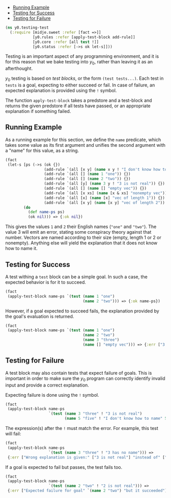   * [Running Example](#running-example)
  * [Testing for Success](#testing-for-success)
  * [Testing for Failure](#testing-for-failure)
```clojure
(ns y0.testing-test
  (:require [midje.sweet :refer [fact =>]]
            [y0.rules :refer [apply-test-block add-rule]]
            [y0.core :refer [all test !]]
            [y0.status :refer [->s ok let-s]]))

```
Testing is an important aspect of any programming environment, and it is for this
reason that we bake testing into $y_0$, rather than leaving it as an afterthought.

$y_0$ testing is based on _test blocks_, or the form `(test tests...)`. Each test
in `tests` is a goal, expecting to either succeed or fail. In case of failure,
an expected explanation is provided using the `!` symbol.

The function `apply-test-block` takes a predstore and a test-block and returns
the given predstore if all tests have passed, or an appropriate explanation if
something failed.

## Running Example

As a running example for this section, we define the `name` predicate, which takes
some value as its first argument and unifies the second argument with a "name" for
this value, as a string.
```clojure
(fact
 (let-s [ps (->s (ok {})
                 (add-rule `(all [x y] (name x y ! "I don't know how to name" x)) {})
                 (add-rule `(all [] (name 1 "one")) {})
                 (add-rule `(all [] (name 2 "two")) {})
                 (add-rule `(all [y] (name 3 y ! "3 is not real")) {})
                 (add-rule `(all [] (name [] "empty vec")) {})
                 (add-rule `(all [x xs] (name [x & xs] "nonempty vec")) {})
                 (add-rule `(all [x] (name [x] "vec of length 1")) {})
                 (add-rule `(all [x y] (name [x y] "vec of length 2")) {}))]
        (do
          (def name-ps ps)
          (ok nil))) => {:ok nil})
```
This gives the values `1` and `2` their English names (`"one"` and `"two"`).
The value 3 will emit an error, stating some conspiracy theory against that number.
Vectors are named according to their size (empty, length 1 or 2 or nonempty).
Anything else will yield the explanation that it does not know how to name it.

## Testing for Success

A test withing a `test` block can be a simple goal. In such a case, the expected
behavior is for it to succeed.
```clojure
(fact
 (apply-test-block name-ps `(test (name 1 "one")
                                  (name 2 "two"))) => {:ok name-ps})

```
However, if a goal expected to succeed fails, the explanation provided by the goal's
evaluation is returned.
```clojure
(fact
 (apply-test-block name-ps `(test (name 1 "one")
                                  (name 2 "two")
                                  (name 3 "three")
                                  (name [] "empty vec"))) => {:err ["3 is not real" "in test" `(name 3 "three")]})

```
## Testing for Failure

A test block may also contain tests that expect failure of goals. This is important
in order to make sure the $y_0$ program can correctly identify invalid input and
provide a correct explanation.

Expecting failure is done using the `!` symbol.
```clojure
(fact
 (apply-test-block name-ps 
                   `(test (name 3 "three" ! "3 is not real")
                          (name 5 "five" ! "I don't know how to name" 5))) => {:ok name-ps})

```
The expression(s) after the `!` must match the error. For example, this test will fail:
```clojure
(fact
 (apply-test-block name-ps
                   `(test (name 3 "three" ! "3 has no name"))) =>
 {:err ["Wrong explanation is given:" ["3 is not real"] "instead of" ["3 has no name"]]})

```
If a goal is expected to fail but passes, the test fails too.
```clojure
(fact
 (apply-test-block name-ps
                   `(test (name 2 "two" ! "2 is not real"))) =>
 {:err ["Expected failure for goal" `(name 2 "two") "but it succeeded"]})
```

